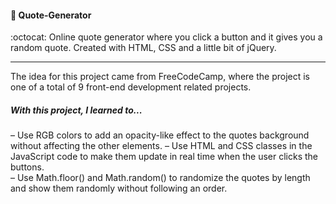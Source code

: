 #### :crystal_ball: Quote-Generator
:octocat: Online quote generator where you click a button and it gives you a random quote. Created with HTML, CSS and a little bit of jQuery.   
***
The idea for this project came from FreeCodeCamp, where the project is one of a total of 9 front-end development related projects. 
##### With this project, I learned to...   
– Use RGB colors to add an opacity-like effect to the quotes background without affecting the other elements.
– Use HTML and CSS classes in the JavaScript code to make them update in real time when the user clicks the buttons.   
– Use Math.floor() and Math.random() to randomize the quotes by length and show them randomly without following an order.
